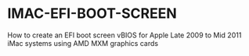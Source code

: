 # IMAC-EFI-BOOT-SCREEN
How to create an EFI boot screen vBIOS for Apple Late 2009 to Mid 2011 iMac systems using AMD MXM graphics cards
